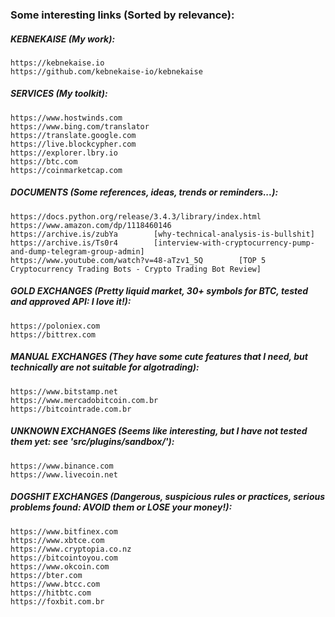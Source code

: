 ### Some interesting links (Sorted by relevance):

##### KEBNEKAISE (My work):
    https://kebnekaise.io
    https://github.com/kebnekaise-io/kebnekaise

##### SERVICES (My toolkit):
    https://www.hostwinds.com
    https://www.bing.com/translator
    https://translate.google.com
    https://live.blockcypher.com
    https://explorer.lbry.io
    https://btc.com
    https://coinmarketcap.com

##### DOCUMENTS (Some references, ideas, trends or reminders...):
    https://docs.python.org/release/3.4.3/library/index.html
    https://www.amazon.com/dp/1118460146
    https://archive.is/zubYa        [why-technical-analysis-is-bullshit]
    https://archive.is/Ts0r4        [interview-with-cryptocurrency-pump-and-dump-telegram-group-admin]
    https://www.youtube.com/watch?v=48-aTzv1_5Q        [TOP 5 Cryptocurrency Trading Bots - Crypto Trading Bot Review]

##### GOLD EXCHANGES (Pretty liquid market, 30+ symbols for BTC, tested and approved API: I love it!):
    https://poloniex.com
    https://bittrex.com

##### MANUAL EXCHANGES (They have some cute features that I need, but technically are not suitable for algotrading):
    https://www.bitstamp.net
    https://www.mercadobitcoin.com.br
    https://bitcointrade.com.br

##### UNKNOWN EXCHANGES (Seems like interesting, but I have not tested them yet: see 'src/plugins/sandbox/'):
    https://www.binance.com
    https://www.livecoin.net

##### DOGSHIT EXCHANGES (Dangerous, suspicious rules or practices, serious problems found: AVOID them or LOSE your money!):
    https://www.bitfinex.com
    https://www.xbtce.com
    https://www.cryptopia.co.nz
    https://bitcointoyou.com
    https://www.okcoin.com
    https://bter.com
    https://www.btcc.com
    https://hitbtc.com
    https://foxbit.com.br
